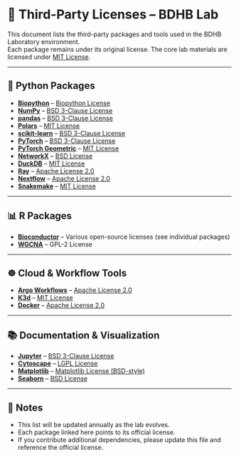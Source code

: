 # 📜 Third-Party Licenses – BDHB Lab

This document lists the third-party packages and tools used in the BDHB Laboratory environment.  
Each package remains under its original license. The core lab materials are licensed under [MIT License](../LICENSE).

---

## 🐍 Python Packages
- **[Biopython](https://biopython.org/)** – [Biopython License](https://biopython.org/DIST/LICENSE)  
- **[NumPy](https://numpy.org/)** – [BSD 3-Clause License](https://numpy.org/doc/stable/license.html)  
- **[pandas](https://pandas.pydata.org/)** – [BSD 3-Clause License](https://github.com/pandas-dev/pandas/blob/main/LICENSE)  
- **[Polars](https://pola.rs/)** – [MIT License](https://github.com/pola-rs/polars/blob/main/LICENSE)  
- **[scikit-learn](https://scikit-learn.org/)** – [BSD 3-Clause License](https://github.com/scikit-learn/scikit-learn/blob/main/COPYING)  
- **[PyTorch](https://pytorch.org/)** – [BSD 3-Clause License](https://github.com/pytorch/pytorch/blob/main/LICENSE)  
- **[PyTorch Geometric](https://pytorch-geometric.readthedocs.io/)** – [MIT License](https://github.com/pyg-team/pytorch_geometric/blob/master/LICENSE)  
- **[NetworkX](https://networkx.org/)** – [BSD License](https://github.com/networkx/networkx/blob/main/LICENSE)  
- **[DuckDB](https://duckdb.org/)** – [MIT License](https://github.com/duckdb/duckdb/blob/master/LICENSE)  
- **[Ray](https://www.ray.io/)** – [Apache License 2.0](https://github.com/ray-project/ray/blob/master/LICENSE)  
- **[Nextflow](https://www.nextflow.io/)** – [Apache License 2.0](https://github.com/nextflow-io/nextflow/blob/master/LICENSE)  
- **[Snakemake](https://snakemake.github.io/)** – [MIT License](https://github.com/snakemake/snakemake/blob/main/LICENSE)  

---

## 📊 R Packages
- **[Bioconductor](https://www.bioconductor.org/)** – Various open-source licenses (see individual packages)  
- **[WGCNA](https://horvath.genetics.ucla.edu/html/CoexpressionNetwork/Rpackages/WGCNA/)** – GPL-2 License  

---

## ☸️ Cloud & Workflow Tools
- **[Argo Workflows](https://argoproj.github.io/)** – [Apache License 2.0](https://github.com/argoproj/argo-workflows/blob/master/LICENSE)  
- **[K3d](https://k3d.io/)** – [MIT License](https://github.com/k3d-io/k3d/blob/main/LICENSE)  
- **[Docker](https://www.docker.com/)** – [Apache License 2.0](https://github.com/moby/moby/blob/master/LICENSE)  

---

## 📚 Documentation & Visualization
- **[Jupyter](https://jupyter.org/)** – [BSD 3-Clause License](https://github.com/jupyter/notebook/blob/main/LICENSE)  
- **[Cytoscape](https://cytoscape.org/)** – [LGPL License](https://github.com/cytoscape/cytoscape/blob/develop/LICENSE)  
- **[Matplotlib](https://matplotlib.org/)** – [Matplotlib License (BSD-style)](https://matplotlib.org/stable/users/project/license.html)  
- **[Seaborn](https://seaborn.pydata.org/)** – [BSD License](https://github.com/mwaskom/seaborn/blob/master/LICENSE)  

---

## 🔐 Notes
- This list will be updated annually as the lab evolves.  
- Each package linked here points to its official license.  
- If you contribute additional dependencies, please update this file and reference the official license.  
